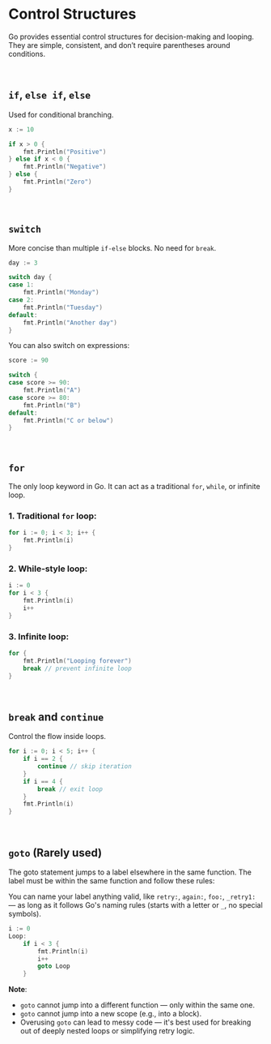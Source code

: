 # Control Structures

Go provides essential control structures for decision-making and looping. They are simple, consistent, and don’t require parentheses around conditions.

<br>

## `if`, `else if`, `else`

Used for conditional branching.

```go
x := 10

if x > 0 {
	fmt.Println("Positive")
} else if x < 0 {
	fmt.Println("Negative")
} else {
	fmt.Println("Zero")
}
```

<br>

## `switch`

More concise than multiple `if-else` blocks. No need for `break`.

```go
day := 3

switch day {
case 1:
	fmt.Println("Monday")
case 2:
	fmt.Println("Tuesday")
default:
	fmt.Println("Another day")
}
```

You can also switch on expressions:

```go
score := 90

switch {
case score >= 90:
	fmt.Println("A")
case score >= 80:
	fmt.Println("B")
default:
	fmt.Println("C or below")
}
```

<br>

## `for`

The only loop keyword in Go. It can act as a traditional `for`, `while`, or infinite loop.

### 1. Traditional `for` loop:

```go
for i := 0; i < 3; i++ {
	fmt.Println(i)
}
```

### 2. While-style loop:

```go
i := 0
for i < 3 {
	fmt.Println(i)
	i++
}
```

### 3. Infinite loop:

```go
for {
	fmt.Println("Looping forever")
	break // prevent infinite loop
}
```

<br>

## `break` and `continue`

Control the flow inside loops.

```go
for i := 0; i < 5; i++ {
	if i == 2 {
		continue // skip iteration
	}
	if i == 4 {
		break // exit loop
	}
	fmt.Println(i)
}
```

<br>

## `goto` (Rarely used)
The goto statement jumps to a label elsewhere in the same function. The label must be within the same function and follow these rules:

You can name your label anything valid, like `retry:`, `again:`, `foo:`, `_retry1:` — as long as it follows Go's naming rules (starts with a letter or `_`, no special symbols).

```go
i := 0
Loop:
	if i < 3 {
		fmt.Println(i)
		i++
		goto Loop
	}
```

**Note**:
- `goto` cannot jump into a different function — only within the same one.
- `goto` cannot jump into a new scope (e.g., into a block).
- Overusing `goto` can lead to messy code — it's best used for breaking out of deeply nested loops or simplifying retry logic.